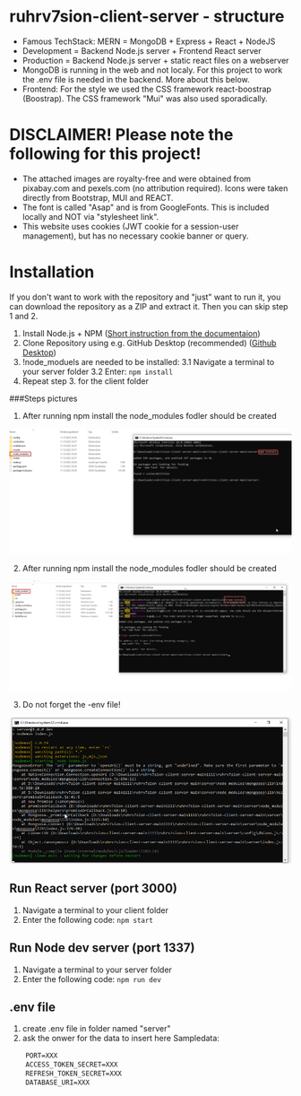 # ruhrv7sion-client-server - structure
* Famous TechStack: MERN = MongoDB + Express + React + NodeJS
* Development = Backend Node.js server + Frontend React server
* Production = Backend Node.js server + static react files on a webserver
* MongoDB is running in the web and not localy. For this project to work the .env file is needed in the backend. More about this below.
* Frontend: For the style we used the CSS framework react-boostrap (Boostrap). The CSS framework "Mui" was also used sporadically. 



# DISCLAIMER! Please note the following for this project!
* The attached images are royalty-free and were obtained from pixabay.com and pexels.com (no attribution required). Icons were taken directly from Bootstrap, MUI and REACT.
* The font is called "Asap" and is from GoogleFonts. This is included locally and NOT via "stylesheet link". 
* This website uses cookies (JWT cookie for a session-user management), but has no necessary cookie banner or query.



# Installation
If you don't want to work with the repository and "just" want to run it, you can download the repository as a ZIP and extract it. Then you can skip step 1 and 2.

1. Install Node.js + NPM ([Short instruction from the documentaion](https://docs.npmjs.com/downloading-and-installing-node-js-and-npm))
2. Clone Repository using e.g. GitHub Desktop (recommended) ([Github Desktop](https://desktop.github.com/))
3. !node_moduels are needed to be installed: 
3.1 Navigate a terminal to your server folder
3.2 Enter: ``` npm install ```
4. Repeat step 3. for the client folder

###Steps pictures
1. After running npm install the node_modules fodler should be created
<img src="Techlabs/pictures_tutorial/3.png" alt="Missigng Pciture 3">

2. After running npm install the node_modules fodler should be created
<img src="Techlabs/pictures_tutorial/4.png" alt="Missigng Pciture 4">

3. Do not forget the -env file! 
<img src="Techlabs/pictures_tutorial/frogot%20env%20file.png" alt="Missigng Pciture frogot%20env%20file">

## Run React server (port 3000)
1. Navigate a terminal to your client folder
2. Enter the following code: ``` npm start ```

## Run Node dev server (port 1337)
1. Navigate a terminal to your server folder
2. Enter the following code: ``` npm run dev ```

## .env file 
1. create .env file in folder named "server"
2. ask the onwer for the data to insert here
Sampledata:
```
    PORT=XXX
    ACCESS_TOKEN_SECRET=XXX
    REFRESH_TOKEN_SECRET=XXX
    DATABASE_URI=XXX
```



